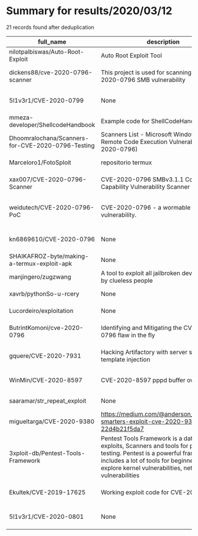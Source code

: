 
# Summary for results/2020/03/12
    
21 records found after deduplication

| full_name | description | html_url | matched_list | matched_count | pushed_at | size | stargazers_count | language | forks_count | vul_ids |
|---------------------------------------------------|---------------------------------------------------------------------------------------------------------------------------------------------------------------------------------------------------------------------------------------|----------------------------------------------------------------------|-------------------------------------------|-----------------|---------------------------|--------|--------------------|------------|---------------|--------------------|
| nilotpalbiswas/Auto-Root-Exploit | Auto Root Exploit Tool | https://github.com/nilotpalbiswas/Auto-Root-Exploit | ['exploit'] | 1 | 2020-03-12 20:05:05+00:00 | 45 | 500 | Shell | 165 | [] |
| dickens88/cve-2020-0796-scanner | This project is used for scanning cve-2020-0796 SMB vulnerability | https://github.com/dickens88/cve-2020-0796-scanner | ['cve-2'] | 1 | 2020-03-12 02:49:10+00:00 | 2 | 10 | Python | 10 | ['CVE-2020-0796'] |
| 5l1v3r1/CVE-2020-0799 | None | https://github.com/5l1v3r1/CVE-2020-0799 | ['cve-2'] | 1 | 2020-03-12 17:50:19+00:00 | 0 | 0 | | 0 | ['CVE-2020-0799'] |
| mmeza-developer/ShellcodeHandbook | Example code for ShellCodeHandbook | https://github.com/mmeza-developer/ShellcodeHandbook | ['shellcode'] | 1 | 2020-03-12 20:04:12+00:00 | 120 | 0 | C | 0 | [] |
| Dhoomralochana/Scanners-for-CVE-2020-0796-Testing | Scanners List - Microsoft Windows SMBv3 Remote Code Execution Vulnerability (CVE-2020-0796) | https://github.com/Dhoomralochana/Scanners-for-CVE-2020-0796-Testing | ['cve-2', 'remote code execution'] | 2 | 2020-03-12 16:44:46+00:00 | 4 | 0 | nan | 0 | ['CVE-2020-0796'] |
| Marceloro1/FotoSploit | repositorio termux | https://github.com/Marceloro1/FotoSploit | ['sploit'] | 1 | 2020-03-12 16:14:06+00:00 | 0 | 0 | nan | 0 | [] |
| xax007/CVE-2020-0796-Scanner | CVE-2020-0796 SMBv3.1.1 Compression Capability Vulnerability Scanner | https://github.com/xax007/CVE-2020-0796-Scanner | ['cve-2'] | 1 | 2020-03-12 15:46:06+00:00 | 2 | 0 | | 1 | ['CVE-2020-0796'] |
| weidutech/CVE-2020-0796-PoC | CVE-2020-0796 - a wormable SMBv3 vulnerability. | https://github.com/weidutech/CVE-2020-0796-PoC | ['cve poc', 'cve-2', 'vulnerability poc'] | 3 | 2020-03-12 13:12:14+00:00 | 1 | 0 | | 0 | ['CVE-2020-0796'] |
| kn6869610/CVE-2020-0796 | None | https://github.com/kn6869610/CVE-2020-0796 | ['cve-2'] | 1 | 2020-03-12 03:19:51+00:00 | 5 | 0 | Python | 1 | ['CVE-2020-0796'] |
| SHAIKAFROZ-byte/making-a-termux-exploit-apk | None | https://github.com/SHAIKAFROZ-byte/making-a-termux-exploit-apk | ['exploit'] | 1 | 2020-03-12 02:56:25+00:00 | 1 | 0 | | 1 | [] |
| manjingero/zugzwang | A tool to exploit all jailbroken devices owned by clueless people | https://github.com/manjingero/zugzwang | ['exploit'] | 1 | 2020-03-12 17:35:30+00:00 | 23 | 24 | Python | 8 | [] |
| xavrb/pythonSo-u-rcery | None | https://github.com/xavrb/pythonSo-u-rcery | ['rce'] | 1 | 2020-03-12 19:17:10+00:00 | 44 | 0 | Python | 0 | [] |
| Lucordeiro/exploitation | None | https://github.com/Lucordeiro/exploitation | ['exploit'] | 1 | 2020-03-12 00:18:15+00:00 | 0 | 0 | | 0 | [] |
| ButrintKomoni/cve-2020-0796 | Identifying and Mitigating the CVE-2020–0796 flaw in the fly | https://github.com/ButrintKomoni/cve-2020-0796 | ['0day', 'cve-2'] | 2 | 2020-03-12 10:19:35+00:00 | 8 | 10 | Python | 8 | ['CVE-2020-0796'] |
| gquere/CVE-2020-7931 | Hacking Artifactory with server side template injection | https://github.com/gquere/CVE-2020-7931 | ['cve-2', 'exploit', 'rce'] | 3 | 2020-03-12 06:55:39+00:00 | 6 | 42 | Python | 14 | ['CVE-2020-7931'] |
| WinMin/CVE-2020-8597 | CVE-2020-8597 pppd buffer overflow poc | https://github.com/WinMin/CVE-2020-8597 | ['cve poc', 'cve-2'] | 2 | 2020-03-12 11:10:31+00:00 | 466 | 38 | Python | 5 | ['CVE-2020-8597'] |
| saaramar/str_repeat_exploit | None | https://github.com/saaramar/str_repeat_exploit | ['exploit'] | 1 | 2020-03-12 23:48:37+00:00 | 1608 | 20 | Rust | 1 | [] |
| migueltarga/CVE-2020-9380 | https://medium.com/@anderson_pablo/iptv-smarters-exploit-cve-2020-9380-22d4b21f5da7 | https://github.com/migueltarga/CVE-2020-9380 | ['cve-2', 'exploit'] | 2 | 2020-03-12 02:25:31+00:00 | 9012 | 13 | PHP | 12 | ['CVE-2020-9380'] |
| 3xploit-db/Pentest-Tools-Framework | Pentest Tools Framework is a database of exploits, Scanners and tools for penetration testing. Pentest is a powerful framework includes a lot of tools for beginners. You can explore kernel vulnerabilities, network vulnerabilities | https://github.com/3xploit-db/Pentest-Tools-Framework | ['exploit'] | 1 | 2020-03-12 09:06:05+00:00 | 27961 | 58 | Python | 17 | [] |
| Ekultek/CVE-2019-17625 | Working exploit code for CVE-2019-17625 | https://github.com/Ekultek/CVE-2019-17625 | ['cve-2', 'exploit'] | 2 | 2020-03-12 18:22:19+00:00 | 9 | 17 | Python | 6 | ['CVE-2019-17625'] |
| 5l1v3r1/CVE-2020-0801 | None | https://github.com/5l1v3r1/CVE-2020-0801 | ['cve-2'] | 1 | 2020-03-12 14:45:49+00:00 | 1 | 0 | | 0 | ['CVE-2020-0801'] |
